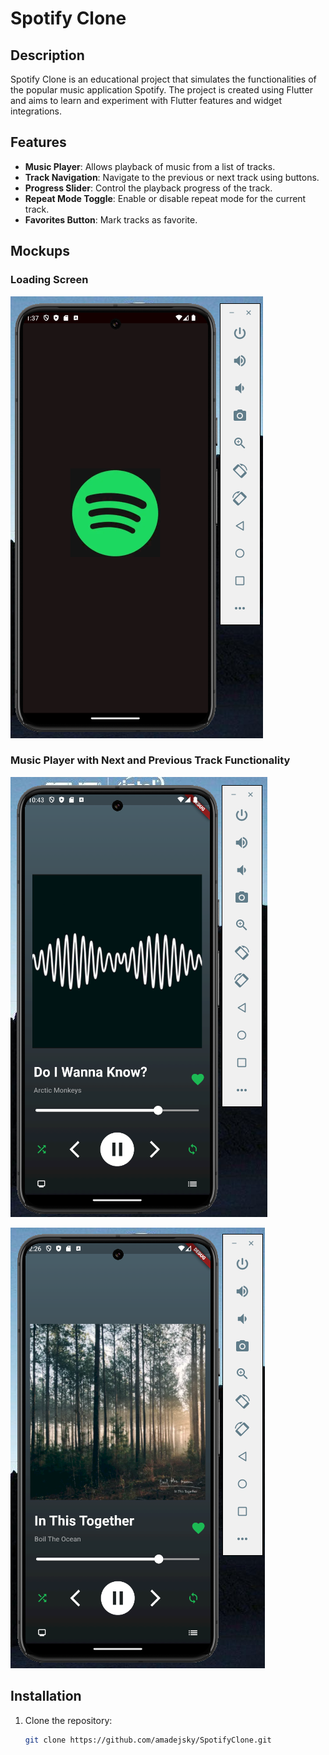 # Spotify Clone

## Description

Spotify Clone is an educational project that simulates the functionalities of the popular music application Spotify. The project is created using Flutter and aims to learn and experiment with Flutter features and widget integrations.

## Features

- **Music Player**: Allows playback of music from a list of tracks.
- **Track Navigation**: Navigate to the previous or next track using buttons.
- **Progress Slider**: Control the playback progress of the track.
- **Repeat Mode Toggle**: Enable or disable repeat mode for the current track.
- **Favorites Button**: Mark tracks as favorite.

## Mockups

### Loading Screen

![Loading Screen](https://github.com/amadejsky/Resources/blob/main/Mockup/loadingScreen.png)

### Music Player with Next and Previous Track Functionality

![Music Player with Next and Previous Track Functionality](https://github.com/amadejsky/Resources/blob/main/Mockup/MusicPLayerWithNextAndPrevWorking.png)

![Music Player with Movable Slider](https://github.com/amadejsky/Resources/blob/main/Mockup/MusicPlayerWithMovableSlider.png)

## Installation

1. Clone the repository:
   ```bash
   git clone https://github.com/amadejsky/SpotifyClone.git
